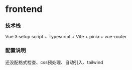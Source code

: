 # frontend
### 技术栈
Vue 3 setup script + Typescript + Vite + pinia + vue-router
### 配置说明
还没配格式检查、css预处理、自动引入、tailwind

